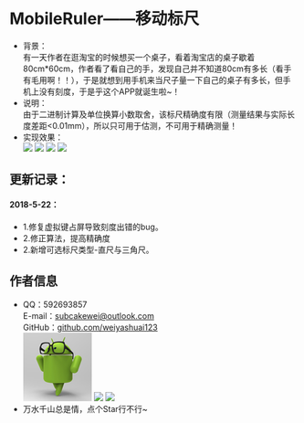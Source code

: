 # MobileRuler——移动标尺
 * 背景： </br>
 有一天作者在逛淘宝的时候想买一个桌子，看着淘宝店的桌子歇着80cm*60cm，作者看了看自己的手，发现自己并不知道80cm有多长（看手有毛用啊！！），于是就想到用手机来当尺子量一下自己的桌子有多长，但手机上没有刻度，于是乎这个APP就诞生啦~！
 * 说明： </br>由于二进制计算及单位换算小数取舍，该标尺精确度有限（测量结果与实际长度差距<0.01mm），所以只可用于估测，不可用于精确测量！
 * 实现效果：</br>
 ![](https://github.com/weiyashuai123/MobileRuler/blob/master/ruler_0.jpg)
 ![](https://github.com/weiyashuai123/MobileRuler/blob/master/ruler_1.jpg)
 ![](https://github.com/weiyashuai123/MobileRuler/blob/master/ruler_2.jpg)
 ![](https://github.com/weiyashuai123/MobileRuler/blob/master/ruler_4.jpg)
## 更新记录：</br>
#### 2018-5-22：
* 1.修复虚拟键占屏导致刻度出错的bug。
* 2.修正算法，提高精确度
* 2.新增可选标尺类型-直尺与三角尺。

## 作者信息
* QQ：592693857</br>
 E-mail：subcakewei@outlook.com</br>
 GitHub：[github.com/weiyashuai123](https://github.com/weiyashuai123)</br>
 ![](https://github.com/weiyashuai123/Code-specification/blob/master/icon120.png)
 ![](https://github.com/weiyashuai123/TeacherAssiatant-detailed/blob/master/image/wechat.png)
 ![](https://github.com/weiyashuai123/TeacherAssiatant-detailed/blob/master/image/icon120.png)</br>
* 万水千山总是情，点个Star行不行~
